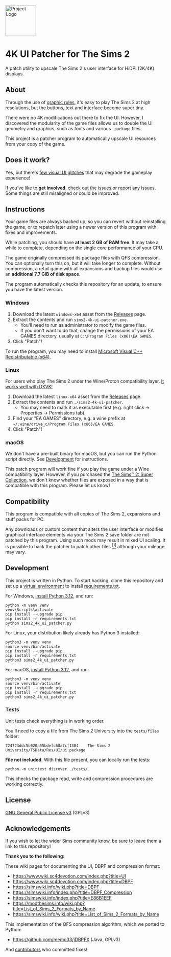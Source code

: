 <img src="assets/icon.svg" alt="Project Logo" height="96"/>


# 4K UI Patcher for The Sims 2

A patch utility to upscale The Sims 2's user interface for HiDPI (2K/4K) displays.


## About

Through the use of [graphic rules], it's easy to play The Sims 2 at high
resolutions, but the buttons, text and interface become super tiny.

There were no 4K modifications out there to fix the UI. However, I discovered
the modularity of the game files allows us to double the UI geometry and graphics,
such as fonts and various `.package` files.

This project is a patcher program to automatically upscale UI resources from your copy of the game.

[graphic rules]: https://simswiki.info/wiki.php?title=Graphics_Rules_(for_The_Sims_2)


## Does it work?

Yes, but there's [few visual UI glitches] that may degrade the gameplay experience!

If you've like to **get involved**, [check out the issues] or [report any issues]. Some things are still misaligned or could be improved.

[few visual UI glitches]: https://github.com/lah7/sims2-4k-ui-patch/issues?q=is%3Aissue+is%3Aopen+label%3A%22visual+bug%22
[check out the issues]: https://github.com/lah7/sims2-4k-ui-patch/issues?q=is%3Aissue+is%3Aopen+label%3A%22visual+bug%22
[report any issues]: https://github.com/lah7/sims2-4k-ui-patch/issues/new/choose


## Instructions

Your game files are always backed up, so you can revert without reinstalling the game,
or to repatch later using a newer version of this program with fixes and improvements.

While patching, you should have **at least 2 GB of RAM free**. It may take
a while to complete, depending on the single core performance of your CPU.

The game originally compressed its package files with QFS compression.
You can optionally turn this on, but it will take longer to complete.
Without compression, a retail game with all expansions and backup files
would use an **additional 7.7 GiB of disk space**.

The program automatically checks this repository for an update, to ensure you have the latest version.


### Windows

1. Download the latest `windows-x64` asset from the [Releases] page.
2. Extract the contents and run `sims2-4k-ui-patcher.exe`.
   * You'll need to run as administrator to modify the game files.
   * If you don't want to do that, change the permissions of your EA GAMES directory, usually at `C:\Program Files (x86)\EA GAMES`.
3. Click "Patch"!

To run the program, you may need to install [Microsoft Visual C++ Redistributable (x64)](https://aka.ms/vs/17/release/vc_redist.x64.exe).


### Linux

For users who play The Sims 2 under the Wine/Proton compatibility layer. [It works well with DXVK!](https://github.com/lah7/sims2-wine-patches/blob/master/README-D9VK.md)

1. Download the latest `linux-x64` asset from the [Releases] page.
2. Extract the contents and run `./sims2-4k-ui-patcher`.
    * You may need to mark it as executable first (e.g. right click -> Properties -> Permissions tab).
3. Find your "EA GAMES" directory, e.g. a wine prefix at `~/.wine/drive_c/Program Files (x86)/EA GAMES`.
4. Click "Patch"!


### macOS

We don't have a pre-built binary for macOS, but you can run the Python script directly. See [Development](#development) for instructions.

This patch program will work fine if you play the game under a Wine compatibility layer.
However, if you purchased the [The Sims™ 2: Super Collection](https://apps.apple.com/us/app/the-sims-2-super-collection/id883782620?mt=12),
we don't know whether files are exposed in a way that is compatible with this program. Please let us know!


[Releases]: https://github.com/lah7/sims2-4k-ui-patch/releases/latest


## Compatibility

This program is compatible with all copies of The Sims 2, expansions and stuff
packs for PC.

Any downloads or custom content that alters the user interface or modifies
graphical interface elements via your The Sims 2 save folder are not patched by
this program. Using such mods may result in mixed UI scaling. It is possible to hack the patcher to patch other files [<sup>[1]</sup>](https://github.com/lah7/sims2-4k-ui-patch/issues/46#issuecomment-2289635309) although your mileage may vary.


## Development

This project is written in Python. To start hacking, clone this repository
and set up a [virtual environment](https://docs.python.org/3/library/venv.html#creating-virtual-environments)
to install [requirements.txt](requirements.txt).

For Windows, [install Python 3.12](https://www.python.org/downloads/windows/), and run:

    python -m venv venv
    venv\Scripts\activate
    pip install --upgrade pip
    pip install -r requirements.txt
    python sims2_4k_ui_patcher.py

For Linux, your distribution likely already has Python 3 installed:

    python3 -m venv venv
    source venv/bin/activate
    pip install --upgrade pip
    pip install -r requirements.txt
    python3 sims2_4k_ui_patcher.py

For macOS, [install Python 3.12](https://www.python.org/downloads/macos/), and run:

    python3 -m venv venv
    source venv/bin/activate
    pip install --upgrade pip
    pip install -r requirements.txt
    python3 sims2_4k_ui_patcher.py


### Tests

Unit tests check everything is in working order.

You'll need to copy a file from The Sims 2 University into the `tests/files` folder:

    724723ddc5b020a55bdefc60a7cf1304    The Sims 2 University/TSData/Res/UI/ui.package

**File not included.** With this file present, you can locally run the tests:

    python -m unittest discover ./tests/

This checks the package read, write and compression procedures are working correctly.


## License

[GNU General Public License v3](LICENSE) (GPLv3)


## Acknowledgements

If you wish to let the wider Sims community know,
be sure to leave them a link to this repository!

**Thank you to the following:**

These wiki pages for documenting the UI, DBPF and compression format:

* <https://www.wiki.sc4devotion.com/index.php?title=UI>
* <https://www.wiki.sc4devotion.com/index.php?title=DBPF>
* <https://simswiki.info/wiki.php?title=DBPF>
* <https://simswiki.info/index.php?title=DBPF_Compression>
* <https://simswiki.info/index.php?title=E86B1EEF>
* <https://modthesims.info/wiki.php?title=List_of_Sims_2_Formats_by_Name>
* <https://simswiki.info/wiki.php?title=List_of_Sims_2_Formats_by_Name>

This implementation of the QFS compression algorithm, which we ported to Python:

* https://github.com/memo33/jDBPFX (Java, GPLv3)

And [contributors](https://github.com/lah7/sims2-4k-ui-patch/graphs/contributors) who committed fixes!
